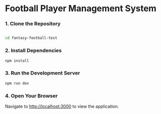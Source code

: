 # Football Player Management System


### 1. Clone the Repository
```bash

cd fantasy-football-test
```

### 2. Install Dependencies
```bash
npm install
```

### 3. Run the Development Server
```bash
npm run dev
```

### 4. Open Your Browser
Navigate to [http://localhost:3000](http://localhost:3000) to view the application.

